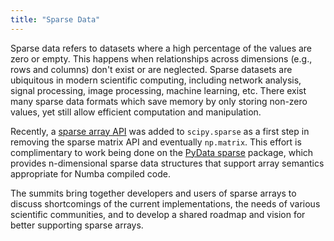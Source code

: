 ```yaml
---
title: "Sparse Data"
---
```


Sparse data refers to datasets where a high percentage of the values are zero or empty.
This happens when relationships across dimensions (e.g., rows and columns) don't exist or are neglected.
Sparse datasets are ubiquitous in modern scientific computing, including network analysis, signal processing, image processing, machine learning, etc.
There exist many sparse data formats which save memory by only storing non-zero values, yet still allow efficient computation and manipulation.

Recently, a [sparse array API](https://github.com/scipy/scipy/pull/14822) was added to `scipy.sparse` as a first step in removing the sparse matrix API and eventually `np.matrix`.
This effort is complimentary to work being done on the [PyData sparse](https://sparse.pydata.org/en/stable/index.html) package, which provides n-dimensional sparse data structures that support array semantics appropriate for Numba compiled code.

The summits bring together developers and users of sparse arrays to discuss shortcomings of the current implementations, the needs of various scientific communities, and to develop a shared roadmap and vision for better supporting sparse arrays.
